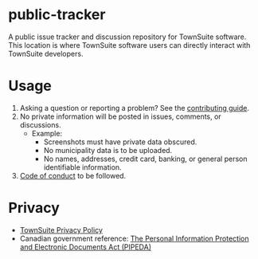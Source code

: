 # public-tracker

A public issue tracker and discussion repository for TownSuite software.  This location is where TownSuite software users can directly interact with TownSuite developers.

# Usage

1. Asking a question or reporting a problem?  See the [contributing guide](https://github.com/TownSuite/public-tracker/blob/main/CONTRIBUTING.md).
2. No private information will be posted in issues, comments, or discussions.
    * Example:
        * Screenshots must have private data obscured.
        * No municipality data is to be uploaded.
        * No names, addresses, credit card, banking, or general person identifiable information.
3. [Code of conduct](https://github.com/TownSuite/public-tracker/blob/main/CODE_OF_CONDUCT.md) to be followed.

# Privacy

* [TownSuite Privacy Policy](https://townsuite.com/privacy)
* Canadian government reference: [The Personal Information Protection and Electronic Documents Act (PIPEDA)](https://www.priv.gc.ca/en/privacy-topics/privacy-laws-in-canada/the-personal-information-protection-and-electronic-documents-act-pipeda/)
